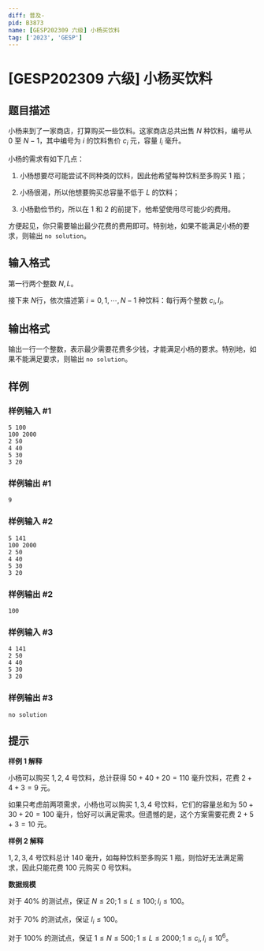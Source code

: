 ```yaml
---
diff: 普及-
pid: B3873
name: [GESP202309 六级] 小杨买饮料
tag: ['2023', 'GESP']
---
```

# [GESP202309 六级] 小杨买饮料
## 题目描述

小杨来到了一家商店，打算购买一些饮料。这家商店总共出售 $N$ 种饮料，编号从 $0$ 至 $N-1$，其中编号为 $i$ 的饮料售价 $c_i$ 元，容量 $l_i$ 毫升。

小杨的需求有如下几点：

1. 小杨想要尽可能尝试不同种类的饮料，因此他希望每种饮料至多购买 $1$ 瓶；

2. 小杨很渴，所以他想要购买总容量不低于 $L$ 的饮料；

3. 小杨勤俭节约，所以在 $1$ 和 $2$ 的前提下，他希望使用尽可能少的费用。

方便起见，你只需要输出最少花费的费用即可。特别地，如果不能满足小杨的要求，则输出 `no solution`。
## 输入格式

第一行两个整数 $N,L$。

接下来 $N$行，依次描述第 $i=0,1,\cdots,N-1$ 种饮料：每行两个整数 $c_i,l_i$。
## 输出格式

输出一行一个整数，表示最少需要花费多少钱，才能满足小杨的要求。特别地，如果不能满足要求，则输出 `no solution`。
## 样例

### 样例输入 #1
```
5 100
100 2000
2 50
4 40
5 30
3 20
```
### 样例输出 #1
```
9
```
### 样例输入 #2
```
5 141
100 2000
2 50
4 40
5 30
3 20
```
### 样例输出 #2
```
100
```
### 样例输入 #3
```
4 141
2 50
4 40
5 30
3 20
```
### 样例输出 #3
```
no solution
```
## 提示

**样例 1 解释**

小杨可以购买 $1,2,4$ 号饮料，总计获得 $50+40+20=110$ 毫升饮料，花费 $2+4+3=9$ 元。

如果只考虑前两项需求，小杨也可以购买 $1,3,4$ 号饮料，它们的容量总和为 $50+30+20=100$ 毫升，恰好可以满足需求。但遗憾的是，这个方案需要花费 $2+5+3=10$ 元。

**样例 2 解释**

$1,2,3,4$ 号饮料总计 $140$ 毫升，如每种饮料至多购买 $1$ 瓶，则恰好无法满足需求，因此只能花费 $100$ 元购买 $0$ 号饮料。

**数据规模**

对于 $40\%$ 的测试点，保证 $N \le 20;1\le L \le 100; l_i \le 100$。

对于 $70\%$ 的测试点，保证 $l_i \le 100$。

对于 $100\%$ 的测试点，保证 $1\le N \le 500;1\le L \le 2000; 1\le c_i,l_i \le 10^6$。
